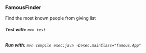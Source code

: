 ### **FamousFinder**

Find the most known people from giving list

###### **Test with:** `mvn test`

###### **Run with:** `mvn compile exec:java -Dexec.mainClass="famous.App"`
